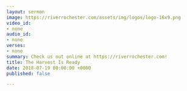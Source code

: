 ```yaml
---
layout: sermon
image: https://riverrochester.com/assets/img/logos/logo-16x9.png
video_id:
- none
audio_id:
- none
verses:
- none
summary: Check us out online at https://riverrochester.com!
title: The Harvest Is Ready
date: 2018-07-19 00:00:00 +0000
published: false

---
```

